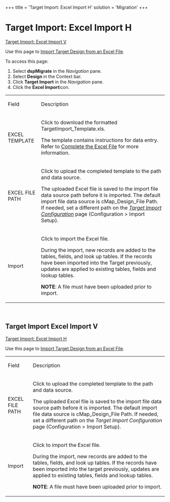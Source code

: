 +++
title = 'Target Import: Excel Import H'
solution = 'Migration'
+++

# Target Import: Excel Import H

[Target Import: Excel Import V](#Target)

<div class="use">

Use this page to [Import Target Design from an Excel
File](../Use_Cases/Import_from_an_Excel_File).

</div>

To access this page:

1.  Select <span style="font-weight: bold;">dspMigrate</span> in the
    <span style="font-style: italic;">Navigation</span> pane.
2.  Select <span style="font-weight: bold;">Design </span>in the Context
    bar.
3.  Click <span style="font-weight: bold;">Target Import</span> in the
    <span style="font-style: italic;">Navigation</span> pane.
4.  Click the <span style="font-weight: bold;">Excel Import</span>icon.

<table>
<tbody>
<tr class="odd">
<td><p>Field</p></td>
<td><p>Description</p></td>
</tr>
<tr class="even">
<td><p>EXCEL TEMPLATE</p></td>
<td><p>Click to download the formatted TargetImport_Template.xls.</p>
<p>The template contains instructions for data entry. Refer to <a href="../Use_Cases/Import_from_an_Excel_File#Complete">Complete the Excel File</a> for more information.</p></td>
</tr>
<tr class="odd">
<td><p>EXCEL FILE PATH</p></td>
<td><p>Click to upload the completed template to the path and data source.</p>
<p>The uploaded Excel file is saved to the import file data source path before it is imported. The default import file data source is cMap_Design_File Path. If needed, set a different path on the <span style="font-style: italic;"><a href="Target_Import_Configuration">Target Import Configuration</a></span> page (Configuration &gt; Import Setup).</p></td>
</tr>
<tr class="even">
<td><p>Import</p></td>
<td><p>Click to import the Excel file.</p>
<p>During the import, new records are added to the tables, fields, and look up tables. If the records have been imported into the Target previously, updates are applied to existing tables, fields and lookup tables.</p>
<p><strong>NOTE</strong>: A file must have been uploaded prior to import.</p></td>
</tr>
</tbody>
</table>

 

## <span id="Target"></span>Target Import Excel Import V

[Target Import: Excel Import H](#top)

<div class="use">

Use this page to [Import Target Design from an Excel
File](../Use_Cases/Import_from_an_Excel_File).

</div>

<table>
<tbody>
<tr class="odd">
<td><p>Field</p></td>
<td><p>Description</p></td>
</tr>
<tr class="even">
<td><p>EXCEL FILE PATH</p></td>
<td><p>Click to upload the completed template to the path and data source.</p>
<p>The uploaded Excel file is saved to the import file data source path before it is imported. The default import file data source is cMap_Design_File Path. If needed, set a different path on the <span style="font-style: italic;">Target Import Configuration</span> page (Configuration &gt; Import Setup).</p></td>
</tr>
<tr class="odd">
<td><p>Import</p></td>
<td><p>Click to import the Excel file.</p>
<p>During the import, new records are added to the tables, fields, and look up tables. If the records have been imported into the target previously, updates are applied to existing tables, fields and lookup tables.</p>
<p><strong>NOTE</strong>: A file must have been uploaded prior to import.</p></td>
</tr>
</tbody>
</table>

